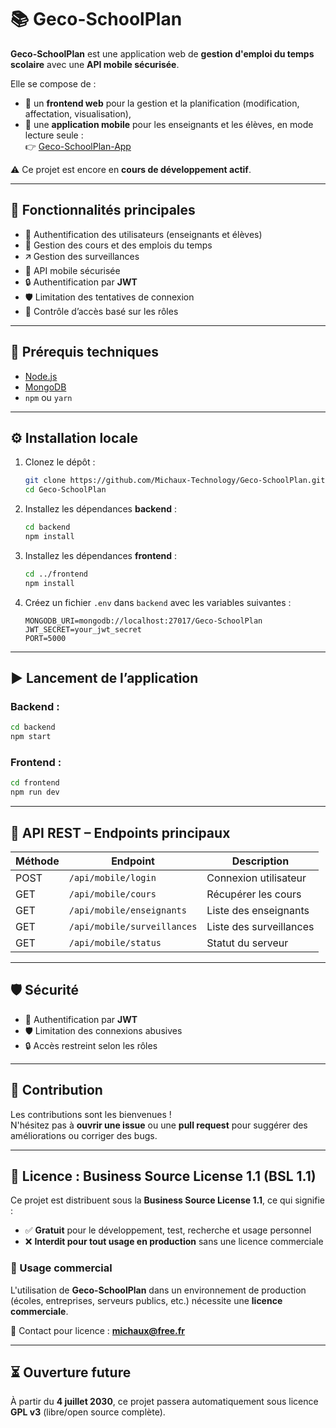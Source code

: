 # 📚 Geco-SchoolPlan

**Geco-SchoolPlan** est une application web de **gestion d'emploi du temps scolaire** avec une **API mobile sécurisée**.

Elle se compose de :
- 🔧 un **frontend web** pour la gestion et la planification (modification, affectation, visualisation),
- 📱 une **application mobile** pour les enseignants et les élèves, en mode lecture seule :  
  👉 [Geco-SchoolPlan-App](https://github.com/Michaux-Technology/Geco-SchoolPlan-App)

⚠️ Ce projet est encore en **cours de développement actif**.

---

## 🚀 Fonctionnalités principales

- 🔐 Authentification des utilisateurs (enseignants et élèves)
- 📆 Gestion des cours et des emplois du temps
- 🡭 Gestion des surveillances
- 📲 API mobile sécurisée
- 🔒 Authentification par **JWT**
- 🛡️ Limitation des tentatives de connexion
- 🧩 Contrôle d’accès basé sur les rôles

---

## 🧰 Prérequis techniques

- [Node.js](https://nodejs.org)
- [MongoDB](https://www.mongodb.com)
- `npm` ou `yarn`

---

## ⚙️ Installation locale

1. Clonez le dépôt :
   ```bash
   git clone https://github.com/Michaux-Technology/Geco-SchoolPlan.git
   cd Geco-SchoolPlan
   ```

2. Installez les dépendances **backend** :
   ```bash
   cd backend
   npm install
   ```

3. Installez les dépendances **frontend** :
   ```bash
   cd ../frontend
   npm install
   ```

4. Créez un fichier `.env` dans `backend` avec les variables suivantes :
   ```env
   MONGODB_URI=mongodb://localhost:27017/Geco-SchoolPlan
   JWT_SECRET=your_jwt_secret
   PORT=5000
   ```

---

## ▶️ Lancement de l’application

### Backend :
```bash
cd backend
npm start
```

### Frontend :
```bash
cd frontend
npm run dev
```

---

## 📱 API REST – Endpoints principaux

| Méthode | Endpoint                  | Description                   |
|---------|---------------------------|-------------------------------|
| POST    | `/api/mobile/login`       | Connexion utilisateur         |
| GET     | `/api/mobile/cours`       | Récupérer les cours           |
| GET     | `/api/mobile/enseignants` | Liste des enseignants         |
| GET     | `/api/mobile/surveillances` | Liste des surveillances     |
| GET     | `/api/mobile/status`      | Statut du serveur             |

---

## 🛡️ Sécurité

- 🔐 Authentification par **JWT**
- 🛡️ Limitation des connexions abusives
- 🔒 Accès restreint selon les rôles

---

## 🤝 Contribution

Les contributions sont les bienvenues !  
N'hésitez pas à **ouvrir une issue** ou une **pull request** pour suggérer des améliorations ou corriger des bugs.

---

## 📄 Licence : Business Source License 1.1 (BSL 1.1)

Ce projet est distribuent sous la **Business Source License 1.1**, ce qui signifie :

- ✅ **Gratuit** pour le développement, test, recherche et usage personnel
- ❌ **Interdit pour tout usage en production** sans une licence commerciale

### 🔐 Usage commercial

L'utilisation de **Geco-SchoolPlan** dans un environnement de production (écoles, entreprises, serveurs publics, etc.) nécessite une **licence commerciale**.

📩 Contact pour licence : **michaux@free.fr**

---

## ⏳ Ouverture future

À partir du **4 juillet 2030**, ce projet passera automatiquement sous licence **GPL v3** (libre/open source complète).
